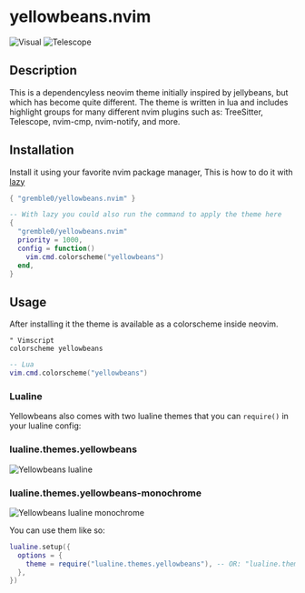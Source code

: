 # yellowbeans.nvim
![Visual](https://github.com/gremble0/yellowbeans.nvim/assets/45577341/f5766b1e-bc21-48ea-a69e-9579cf0e412f)
![Telescope](https://github.com/gremble0/yellowbeans.nvim/assets/45577341/c0cda149-45e1-487f-aa44-c345689aafea)

## Description
This is a dependencyless neovim theme initially inspired by jellybeans, but which has become quite different. The theme is written in lua and includes highlight groups for many different nvim plugins such as: TreeSitter, Telescope, nvim-cmp, nvim-notify, and more.

## Installation
Install it using your favorite nvim package manager, This is how to do it with [lazy](https://github.com/folke/lazy.nvim)

```lua
{ "gremble0/yellowbeans.nvim" }

-- With lazy you could also run the command to apply the theme here
{
  "gremble0/yellowbeans.nvim"
  priority = 1000,
  config = function()
    vim.cmd.colorscheme("yellowbeans")
  end,
}
```

## Usage
After installing it the theme is available as a colorscheme inside neovim.

```vim
" Vimscript
colorscheme yellowbeans
```

```lua
-- Lua
vim.cmd.colorscheme("yellowbeans")
```

### Lualine
Yellowbeans also comes with two lualine themes that you can `require()` in your lualine config:

### lualine.themes.yellowbeans
![Yellowbeans lualine](https://github.com/gremble0/yellowbeans.nvim/assets/45577341/94b4fd28-af92-4eb7-9669-31ab64bbe02a)
### lualine.themes.yellowbeans-monochrome
![Yellowbeans lualine monochrome](https://github.com/gremble0/yellowbeans.nvim/assets/45577341/fe0f0e64-4a71-45c6-ae2b-07760d7b813c)

You can use them like so:
```lua
lualine.setup({
  options = {
    theme = require("lualine.themes.yellowbeans"), -- OR: "lualine.themes.yellowbeans.monochrome"
  },
})
```
